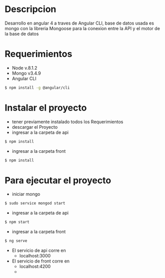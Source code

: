 # Descripcion

Desarrollo en angular 4 a traves de Angular CLI, base de datos usada es mongo con la libreria Mongoose para la conexion entre la API y el motor de la base de datos

# Requerimientos
- Node v.8.1.2
- Mongo v3.4.9
- Angular CLI
 ```sh
$ npm install -g @angular/cli
```
# Instalar el proyecto
- tener previamente instalado todos los Requerimientos
- descargar el Proyecto
- ingresar a la carpeta de api
 ```sh
$ npm install
```
- ingresar a la carpeta front
 ```sh
$ npm install
```
# Para ejecutar el proyecto
- iniciar mongo
 ```sh
$ sudo service mongod start
```
- ingresar a la carpeta de api
 ```sh
$ npm start
```
- ingresar a la carpeta front
 ```sh
$ ng serve
```


- El servicio de api corre en
    - localhost:3000
- El servicio de front corre en
    - localhost:4200
    -
